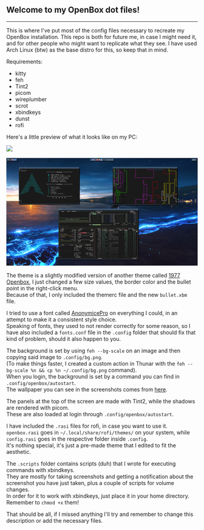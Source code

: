 ## Welcome to my OpenBox dot files!

------------

This is where I've put most of the config files necessary to recreate my OpenBox installation.
This repo is both for future me, in case I might need it, and for other people who might want to replicate what they see.
I have used Arch Linux (btw) as the base distro for this, so keep that in mind.

Requirements:
- kitty
- feh
- Tint2
- picom
- wireplumber
- scrot
- xbindkeys
- dunst
- rofi


Here's a little preview of what it looks like on my PC:

![](https://raw.githubusercontent.com/IAmCall3/OBdotfiles/main/screenshots/1.png)

![](https://raw.githubusercontent.com/IAmCall3/OBdotfiles/main/screenshots/2.png)

The theme is a slightly modified version of another theme called [1977 Openbox](https://www.box-look.org/p/1017859 "1977 Openbox"), I just changed a few size values, the border color and the bullet point in the right-click menu.  
Because of that, I only included the themerc file and the new `bullet.xbm` file.

I tried to use a font called [AnonymicePro](https://www.nerdfonts.com/font-downloads "AnonymicePro") on everything I could, in an attempt to make it a consistent style choice.  
Speaking of fonts, they used to not render correctly for some reason, so I have also included a `fonts.conf` file in the `.config` folder that should fix that kind of problem, should it also happen to you.

The background is set by using `feh --bg-scale` on an image and then copying said image to `.config/bg.png`.  
(To make things faster, I created a custom action in Thunar with the `feh --bg-scale %n && cp %n ~/.config/bg.png` command).  
When you login, the background is set by a command you can find in `.config/openbox/autostart`.  
The wallpaper you can see in the screenshots comes from [here](https://wallhaven.cc/w/72yzje).

The panels at the top of the screen are made with Tint2, while the shadows are rendered with picom.  
These are also loaded at login through `.config/openbox/autostart`.

I have included the `.rasi` files for rofi, in case you want to use it.  
`openbox.rasi` goes in `~/.local/share/rofi/themes/` on your system, while `config.rasi` goes in the respective folder inside `.config`.  
It's nothing special, it's just a pre-made theme that I edited to fit the aesthetic.

The `.scripts` folder contains scripts (duh) that I wrote for executing commands with xbindkeys.  
They are mostly for taking screenshots and getting a notification about the screenshot you have just taken, plus a couple of scripts for volume changes.  
In order for it to work with xbindkeys, just place it in your home directory.  
Remember to `chmod +x` them!

That should be all, if I missed anything I'll try and remember to change this description or add the necessary files.
